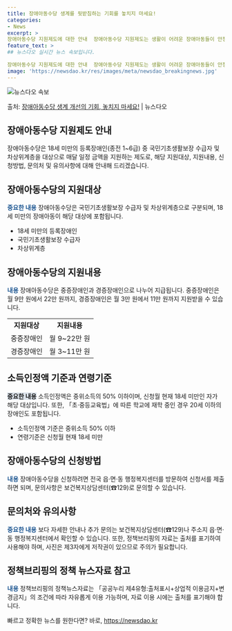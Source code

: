```yaml
---
title: 장애아동수당 생계를 뒷받침하는 기회를 놓치지 마세요!
categories:
- News
excerpt: >
장애아동수당 지원제도에 대한 안내  장애아동수당 지원제도는 생활이 어려운 장애아동들이 안정적으로 생활할 수 …
feature_text: >
## 뉴스다오 실시간 뉴스 속보입니다.

장애아동수당 지원제도에 대한 안내  장애아동수당 지원제도는 생활이 어려운 장애아동들이 안정적으로 생활할 수 …
image: 'https://newsdao.kr/res/images/meta/newsdao_breakingnews.jpg'
---
```


![뉴스다오 속보](https://newsdao.kr/res/images/meta/newsdao_breakingnews.jpg)

<p>출처: <a href="https://newsdao.kr/4566" rel="dofollow">장애아동수당 생계 개선의 기회, 놓치지 마세요!</a> | 뉴스다오</p>

<h2 data-ke-size="size26">장애아동수당 지원제도 안내</h2>
장애아동수당은 18세 미만의 등록장애인(종전 1~6급) 중 국민기초생활보장 수급자 및 차상위계층을 대상으로 매달 일정 금액을 지원하는 제도로, 해당 지원대상, 지원내용, 신청방법, 문의처 및 유의사항에 대해 안내해 드리겠습니다.

<p data-ke-size="size16"></p>

<h2 data-ke-size="size24">장애아동수당의 지원대상</h2>
<b><span style="color: #1a5490;">중요한 내용</span></b>
장애아동수당은 국민기초생활보장 수급자 및 차상위계층으로 구분되며, 18세 미만의 장애아동이 해당 대상에 포함됩니다.

<ul>
<li>18세 미만의 등록장애인</li>
<li>국민기초생활보장 수급자</li>
<li>차상위계층</li>
</ul>

<p data-ke-size="size16"></p>

<h2 data-ke-size="size24">장애아동수당의 지원내용</h2>
<b><span style="color: #1a5490;">내용</span></b>
장애아동수당은 중증장애인과 경증장애인으로 나누어 지급됩니다. 중증장애인은 월 9만 원에서 22만 원까지, 경증장애인은 월 3만 원에서 11만 원까지 지원받을 수 있습니다.

<table>
<tr>
<td style="text-align: center; height: 17px;"><b>지원대상</b></td>
<td style="text-align: center; height: 17px;"><b>지원내용</b></td>
</tr>
<tr>
<td style="text-align: center; height: 17px;">중증장애인</td>
<td style="text-align: center; height: 17px;">월 9~22만 원</td>
</tr>
<tr>
<td style="text-align: center; height: 17px;">경증장애인</td>
<td style="text-align: center; height: 17px;">월 3~11만 원</td>
</tr>
</table>

<p data-ke-size="size16"></p>

<h2 data-ke-size="size24">소득인정액 기준과 연령기준</h2>
<b><span style="background-color: #21538527;">중요한 내용</span></b>
소득인정액은 중위소득의 50% 이하이며, 신청월 현재 18세 미만인 자가 해당 대상입니다. 또한, 「초·중등교육법」에 따른 학교에 재학 중인 경우 20세 이하의 장애인도 포함됩니다.

<ul>
<li>소득인정액 기준은 중위소득 50% 이하</li>
<li>연령기준은 신청월 현재 18세 미만</li>
</ul>

<p data-ke-size="size16"></p>

<h2 data-ke-size="size24">장애아동수당의 신청방법</h2>
<b><span style="color: #1a5490;">내용</span></b>
장애아동수당을 신청하려면 전국 읍·면·동 행정복지센터를 방문하여 신청서를 제출하면 되며, 문의사항은 보건복지상담센터(☎129)로 문의할 수 있습니다.

<p data-ke-size="size16"></p>

<h2 data-ke-size="size24">문의처와 유의사항</h2>
<b><span style="color: #1a5490;">중요한 내용</span></b>
보다 자세한 안내나 추가 문의는 보건복지상담센터(☎129)나 주소지 읍·면·동 행정복지센터에서 확인할 수 있습니다. 또한, 정책브리핑의 자료는 출처를 표기하여 사용해야 하며, 사진은 제3자에게 저작권이 있으므로 주의가 필요합니다.

<p data-ke-size="size16"></p>

<h2 data-ke-size="size24">정책브리핑의 정책 뉴스자료 참고</h2>
<b><span style="color: #1a5490;">내용</span></b>
정책브리핑의 정책뉴스자료는 「공공누리 제4유형:출처표시+상업적 이용금지+변경금지」의 조건에 따라 자유롭게 이용 가능하며, 자료 이용 시에는 출처를 표기해야 합니다.

<p data-ke-size="size16"></p> 

빠르고 정확한 뉴스를 원한다면? 바로, <a href="https://newsdao.kr" rel="dofollow">https://newsdao.kr</a>


    
